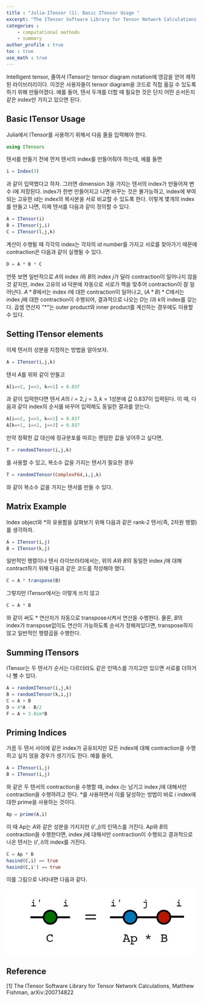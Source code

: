 ```yaml
---
title : "Julia-ITensor (1). Basic ITensor Usage "
excerpt: "The ITensor Software Library for Tensor Network Calculations, Matthew Fishman, arXiv:2007.14822"
categories :
    - computational methods
    - summary
author_profile : true
toc : true
use_math : true
---
```


Intelligent tensor, 줄여서 ITensor는 tensor diagram notation에 영감을 얻어 제작된 라이브러리이다. 이것은 사용자들이 tensor diagram을 코드로 직접 옮길 수 있도록 하기 위해 만들어졌다. 예를 들어, 텐서 두개를 더할 때 필요한 것은 단지 어떤 순서든지 같은 index만 가지고 있으면 된다.

## Basic ITensor Usage

Julia에서 ITensor를 사용하기 위해서 다음 줄을 입력해야 한다.

```julia 
using ITensors
```

텐서를 만들기 전에 먼저 텐서의 index를 만들어줘야 하는데, 예를 들면

```julia
i = Index(3)
```

과 같이 입력했다고 하자. 그러면 dimension $3$을 가지는 텐서의 index가 만들어져 변수 i에 저장된다. index가 한번 만들어지고 나면 바꾸는 것은 불가능하고, index에 부여되는 고유한 id는 index의 복사본을 서로 비교할 수 있도록 한다. 이렇게 몇개의 index를 만들고 나면, 이제 텐서를 다음과 같이 정의할 수 있다.

```julia
A = ITensor(i)
B = ITensor(j,i)
C = ITensor(l,j,k)
```

계산이 수행될 때 각각의 index는 각자의 id number를 가지고 서로를 찾아가기 때문에 contraction은 다음과 같이 실행될 수 있다.

```julia
D = A * B * C
```

언뜻 보면 일반적으로 $A$의 index $i$와 $B$의 index $j$가 달라 contraction이 일어나지 않을 것 같지만, index 고유의 id 덕분에 자동으로 서로가 짝을 맞추어 contraction이 잘 일어난다. $A \ast B$에서는 index $i$에 대한 contraction이 일어나고, $(A \ast B) \ast C$에서는 index $j$에 대한 contraction이 수행되어, 결과적으로 나오는 $D$는 $l$과 $k$의 index를 갖는다. 곱셈 연산자 "$\ast$"는 outer product와 inner product를 계산하는 경우에도 이용할 수 있다.

## Setting ITensor elements

이제 텐서의 성분을 지정하는 방법을 알아보자.

```julia
A = ITensor(i,j,k)
```

텐서 $A$를 위와 같이 만들고

```julia
A[i=>2, j=>3, k=>1] = 0.837
```

과 같이 입력한다면 텐서 $A$의 $i=2, j=3, k=1$성분에 값 $0.837$이 입력된다. 이 때, 다음과 같이 index의 순서를 바꾸어 입력해도 동일한 결과를 얻는다.

```julia
A[i=>2, j=>3, k=>1] = 0.837
A[k=>1, i=>2, j=>3] = 0.837
```

만약 정확한 값 대신에 정규분포를 따르는 랜덤한 값을 넣어주고 싶다면,

```julia
T = randomITensor(i,j,k)
```

를 사용할 수 있고, 복소수 값을 가지는 텐서가 필요한 경우

```julia
T = randomITensor(ComplexF64,i,j,k)
```

와 같이 복소수 값을 가지는 텐서를 만들 수 있다.

## Matrix Example

Index object와 *의 유용함을 살펴보기 위해 다음과 같은 rank-2 텐서(즉, 2차원 행렬)를 생각하자.

```julia
A = ITensor(i,j)
B = ITensor(k,j)
```

일반적인 행렬이나 텐서 라이브러리에서는, 위의 $A$와 $B$의 동일한 index $j$에 대해 contract하기 위해 다음과 같은 코드를 작성해야 했다.

```julia
C = A * transpose(B)
```

그렇지만 ITensor에서는 이렇게 쓰지 않고

```julia
C = A * B
```

와 같이 써도 $\ast$ 연산자가 자동으로 transpose시켜서 연산을 수행한다. 물론, $B$의 index가 transpose없이도 연산이 가능하도록 순서가 정해져있다면, transpose하지 않고 일반적인 행렬곱을 수행한다.

## Summing ITensors

ITensor는 두 텐서가 순서는 다르더라도 같은 인덱스를 가지고만 있으면 서로를 더하거나 뺄 수 있다.

```julia
A = randomITensor(i,j,k)
B = randomITensor(k,i,j)
C = A + B
D = 4*A - B/2
F = A + 3.0im*B
```

## Priming Indices

가끔 두 텐서 사이에 같은 index가 공유되지만 모든 index에 대해 contraction을 수행하고 싶지 않을 경우가 생기기도 한다. 예를 들어,

```julia
A = ITensor(i,j)
B = ITensor(i,j)
```

와 같은 두 텐서의 contraction을 수행할 때, index $i$는 남기고 index $j$에 대해서만 contraction을 수행하려고 한다. $\ast$를 사용하면서 이를 달성하는 방법이 바로 $i$ index에 대한 prime을 사용하는 것이다.

```julia
Ap = prime(A,i)
```

이 때 Ap는 $A$와 같은 성분을 가지지만 $(i',j)$의 인덱스를 가진다. Ap와 $B$의 contraction을 수행한다면, index $j$에 대해서만 contraction이 수행되고 결과적으로 나온 텐서는 $(i',i)$의 index를 가진다.

```julia
C = Ap * B
hasind(C,i) == true
hasind(C,i') == true
```

이를 그림으로 나타내면 다음과 같다.

![ex_screenshot](/assets/images/JuliaITensor/jit1.jpg)






## Reference

[1] The ITensor Software Library for Tensor Network Calculations, Matthew Fishman, 	arXiv:2007.14822